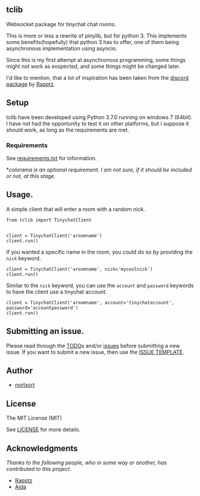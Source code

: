 ## tclib

Websocket package for tinychat chat rooms.

This is more or less a rewrite of pinylib, but for python 3. This implements some benefits(hopefully) that python 3 has to offer, one of them being asynchronous implementation using asyncio.

Since this is my first attempt at asynchronous programming, some things might not work as exspected, and some things might be changed later.

I'd like to mention, that a lot of inspiration has been taken from the [discord package](https://github.com/Rapptz/discord.py) by [Rapptz](https://github.com/Rapptz).

## Setup

tclib have been developed using Python 3.7.0 running on windows 7 (64bit). I have not had the opportunity to test it on other platforms, but i suppose it should work, as long as the requirements are met.

### Requirements

See [requirements.txt](https://github.com/nortxort/tclib/blob/master/requirements.txt) for information.

**colorama is an optional requirement. I am not sure, if it should be included or not, at this stage.*

## Usage.

A simple client that will enter a room with a random nick.

    from tclib import TinychatClient
    
    
    client = TinychatClient('aroomname')
    client.run()

If you wanted a specific name in the room, you could do so by providing the `nick` keyword.
    
    client = TinychatClient('aroomname', nick='mycoolnick')
    client.run()

Similar to the `nick` keyword, you can use the `account` and `password` keywords to have the client use a tinychat account.
 
    client = TinychatClient('aroomname', account='tinychataccount', password='accountpassword')
    client.run()


## Submitting an issue.

Please read through the [TODO](https://github.com/nortxort/tclib/blob/master/TODO.md)s and/or [issues](https://github.com/nortxort/tclib/issues) before submitting a new issue. If you want to submit a new issue, then use the [ISSUE TEMPLATE](https://github.com/nortxort/tclib/blob/master/ISSUE_TEMPLATE.md).


## Author

* [nortxort](https://github.com/nortxort)

## License

The MIT License (MIT)

See [LICENSE](https://github.com/nortxort/tclib/blob/master/LICENSE) for more details.

## Acknowledgments

*Thanks to the following people, who in some way or another, has contributed to this project.*

* [Rapptz](https://github.com/Rapptz)
* [Aida](https://github.com/Autotonic)


